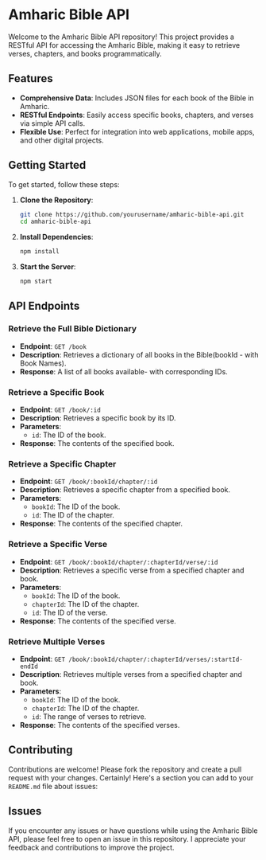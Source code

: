 
# Amharic Bible API

Welcome to the Amharic Bible API repository! This project provides a RESTful API for accessing the Amharic Bible, making it easy to retrieve verses, chapters, and books programmatically.

## Features

- **Comprehensive Data**: Includes JSON files for each book of the Bible in Amharic.
- **RESTful Endpoints**: Easily access specific books, chapters, and verses via simple API calls.
- **Flexible Use**: Perfect for integration into web applications, mobile apps, and other digital projects.

## Getting Started

To get started, follow these steps:

1. **Clone the Repository**:
    ```bash
    git clone https://github.com/yourusername/amharic-bible-api.git
    cd amharic-bible-api
    ```
2. **Install Dependencies**:
    ```bash
    npm install
    ```

3. **Start the Server**:
    ```bash
    npm start
    ```

## API Endpoints

### Retrieve the Full Bible Dictionary
- **Endpoint**: `GET /book`
- **Description**: Retrieves a dictionary of all books in the Bible(bookId - with Book Names).
- **Response**: A list of all books available- with corresponding IDs.

### Retrieve a Specific Book
- **Endpoint**: `GET /book/:id`
- **Description**: Retrieves a specific book by its ID.
- **Parameters**:
  - `id`: The ID of the book.
- **Response**: The contents of the specified book.

### Retrieve a Specific Chapter
- **Endpoint**: `GET /book/:bookId/chapter/:id`
- **Description**: Retrieves a specific chapter from a specified book.
- **Parameters**:
  - `bookId`: The ID of the book.
  - `id`: The ID of the chapter.
- **Response**: The contents of the specified chapter.


### Retrieve a Specific Verse
- **Endpoint**: `GET /book/:bookId/chapter/:chapterId/verse/:id`
- **Description**: Retrieves a specific verse from a specified chapter and book.
- **Parameters**:
  - `bookId`: The ID of the book.
  - `chapterId`: The ID of the chapter.
  - `id`: The ID of the verse.
- **Response**: The contents of the specified verse.

### Retrieve Multiple Verses
- **Endpoint**: `GET /book/:bookId/chapter/:chapterId/verses/:startId-endId`
- **Description**: Retrieves multiple verses from a specified chapter and book.
- **Parameters**:
  - `bookId`: The ID of the book.
  - `chapterId`: The ID of the chapter.
  - `id`: The range of verses to retrieve.
- **Response**: The contents of the specified verses.

## Contributing

Contributions are welcome! Please fork the repository and create a pull request with your changes. 
Certainly! Here's a section you can add to your `README.md` file about issues:

## Issues

If you encounter any issues or have questions while using the Amharic Bible API, please feel free to open an issue in this repository. I appreciate your feedback and contributions to improve the project.

